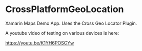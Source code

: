 # CrossPlatformGeoLocation
Xamarin Maps Demo App. Uses the Cross Geo Locator Plugin.

A youtube video of testing on various devices is here: 

https://youtu.be/K1YH6POSCYw
